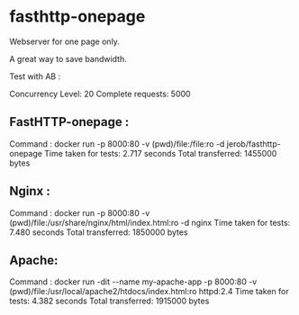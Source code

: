 # fasthttp-onepage

Webserver for one page only.

A great way to save bandwidth.

Test with AB :

Concurrency Level:      20
Complete requests:      5000

## FastHTTP-onepage :

Command : docker run -p 8000:80 -v $($pwd)/file:/file:ro -d jerob/fasthttp-onepage
Time taken for tests:   2.717 seconds
Total transferred:      1455000 bytes

## Nginx :

Command : docker run -p 8000:80 -v $($pwd)/file:/usr/share/nginx/html/index.html:ro -d nginx
Time taken for tests:   7.480 seconds
Total transferred:      1850000 bytes

## Apache:

Command : docker run -dit --name my-apache-app -p 8000:80 -v $($pwd)/file:/usr/local/apache2/htdocs/index.html:ro httpd:2.4
Time taken for tests:   4.382 seconds
Total transferred:      1915000 bytes
